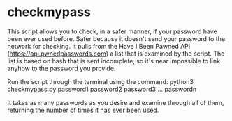# checkmypass

This script allows you to check, in a safer manner, if your password have been ever used before.
Safer because it doesn't send your password to the network for checking.
It pulls from the Have I Been Pawned API (https://api.pwnedpasswords.com) a list that is examined by the script.
The list is based on hash that is sent incomplete, so it's near impossible to link anyhow to the password you provide.

Run the script through the terminal using the command:
python3 checkmypass.py password1 password2 password3 ... passwordn

It takes as many passwords as you desire and examine through all of them, returning the number of times it has ever been used.
